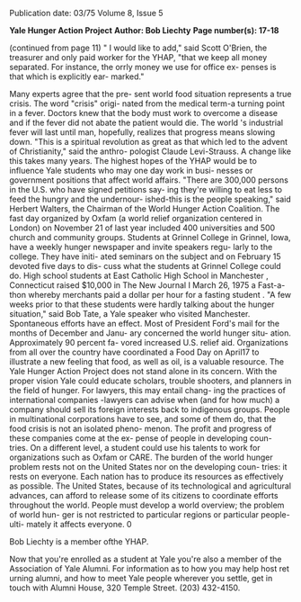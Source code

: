 Publication date: 03/75
Volume 8, Issue 5

**Yale Hunger Action Project**
**Author: Bob Liechty**
**Page number(s): 17-18**

(continued from page 11) 
" I would like to add," said Scott 
O'Brien, the treasurer and only paid 
worker for the YHAP, "that we keep 
all money separated. For instance, 
the orrly money we use for office ex-
penses is that which is explicitly ear-
marked." 

Many experts agree that the pre-
sent world food situation represents 
a true crisis. The word "crisis" origi-
nated from the medical term-a 
turning point in a fever. Doctors 
knew that the body must work to 
overcome a disease and if the fever 
did not abate the patient would die. 
The world 's industrial fever will last 
until man, hopefully, realizes that 
progress means slowing down. 
"This is a spiritual revolution as 
great as that which led to the advent 
of Christianity," said the anthro-
pologist Claude Levi-Strauss. A 
change like this takes many years. 
The highest hopes of the YHAP 
would be to influence Yale students 
who may one day work in busi-
nesses or government positions that 
affect world affairs. 
"There are 300,000 persons in the 
U.S. who have signed petitions say-
ing they're willing to eat less to feed 
the hungry and the undernour-
ished-this is the people speaking," 
said Herbert Walters, the Chairman 
of the World Hunger Action 
Coalition. 
The fast day organized by Oxfam 
(a world relief organization centered 
in London) on November 21 of last 
year included 400 universities and 
500 church and community groups. 
Students at Grinnel College in 
Grinnel, Iowa, have a weekly hunger 
newspaper and invite speakers regu-
larly to the college. They have initi-
ated seminars on the subject and on 
February 15 devoted five days to dis-
cuss what the students at Grinnel 
College could do. 
High school students at East 
Catholic High School in Manchester , 
Connecticut raised $10,000 in 
The New Journal I March 26, 1975 
a Fast-a-thon whereby merchants 
paid a dollar per hour for a fasting 
student . "A few weeks prior to that 
these students were hardly talking 
about the hunger situation," said 
Bob Tate, a Yale speaker who visited 
Manchester. Spontaneous efforts 
have an effect. 
Most of President Ford's mail for 
the months of December and Janu-
ary concerned the world hunger situ-
ation. Approximately 90 percent fa-
vored increased U.S. relief aid. 
Organizations from all over the 
country have coordinated a Food 
Day on April17 to illustrate a new 
feeling that food, as well as oil, is a 
valuable resource. 
The Yale Hunger Action Project 
does not stand alone in its concern. 
With the proper vision Yale could 
educate scholars, trouble shooters, 
and planners in the field of hunger. 
For lawyers, this may entail chang-
ing the practices of international 
companies -lawyers can advise 
when (and for how much) a company 
should sell its foreign interests back 
to indigenous groups. People in 
multinational corporations have to 
see, and some of them do, that the 
food crisis is not an isolated pheno-
menon. The profit and progress of 
these companies come at the ex-
pense of people in developing coun-
tries. 
On a different level, a student 
could use his talents to work for 
organizations such as Oxfam or 
CARE. 
The burden of the world hunger 
problem rests not on the United 
States nor on the developing coun-
tries: it rests on everyone. Each 
nation has to produce its resources 
as effectively as possible. The United 
States, because of its technological 
and agricultural advances, can afford 
to release some of its citizens to 
coordinate efforts throughout the 
world. People must develop a world 
overview; the problem of world hun-
ger is not restricted to particular 
regions or particular people-ulti-
mately it affects everyone. 0 

Bob Liechty is a member 
ofthe YHAP.


Now that you're enrolled as a student at Yale 
you're also a member of the Association of Yale 
Alumni. For information as to how you may help 
host ret urning alumni, and how to meet Yale 
people wherever you settle, get in touch with 
Alumni House, 320 Temple Street. (203) 432-4150.
